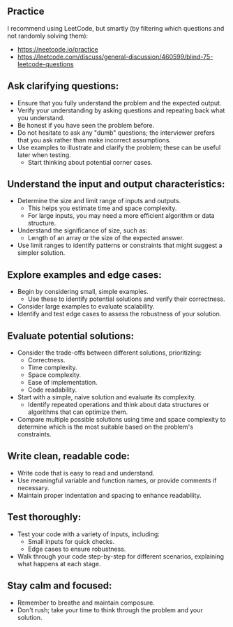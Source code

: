 ## Practice

I recommend using LeetCode, but smartly (by filtering which questions and not randomly solving them):

- https://neetcode.io/practice
- https://leetcode.com/discuss/general-discussion/460599/blind-75-leetcode-questions

## Ask clarifying questions:

- Ensure that you fully understand the problem and the expected output.
- Verify your understanding by asking questions and repeating back what you understand.
- Be honest if you have seen the problem before.
- Do not hesitate to ask any "dumb" questions; the interviewer prefers that you ask rather than make incorrect assumptions.
- Use examples to illustrate and clarify the problem; these can be useful later when testing.
  - Start thinking about potential corner cases.

## Understand the input and output characteristics:

- Determine the size and limit range of inputs and outputs.
  - This helps you estimate time and space complexity.
  - For large inputs, you may need a more efficient algorithm or data structure.
- Understand the significance of size, such as:
  - Length of an array or the size of the expected answer.
- Use limit ranges to identify patterns or constraints that might suggest a simpler solution.

## Explore examples and edge cases:

- Begin by considering small, simple examples.
  - Use these to identify potential solutions and verify their correctness.
- Consider large examples to evaluate scalability.
- Identify and test edge cases to assess the robustness of your solution.

## Evaluate potential solutions:

- Consider the trade-offs between different solutions, prioritizing:
  - Correctness.
  - Time complexity.
  - Space complexity.
  - Ease of implementation.
  - Code readability.
- Start with a simple, naive solution and evaluate its complexity.
  - Identify repeated operations and think about data structures or algorithms that can optimize them.
- Compare multiple possible solutions using time and space complexity to determine which is the most suitable based on the problem's constraints.

## Write clean, readable code:

- Write code that is easy to read and understand.
- Use meaningful variable and function names, or provide comments if necessary.
- Maintain proper indentation and spacing to enhance readability.

## Test thoroughly:
- Test your code with a variety of inputs, including:
  - Small inputs for quick checks.
  - Edge cases to ensure robustness.
- Walk through your code step-by-step for different scenarios, explaining what happens at each stage.

## Stay calm and focused:
- Remember to breathe and maintain composure.
- Don't rush; take your time to think through the problem and your solution.